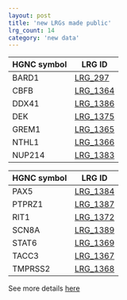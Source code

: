 ```yaml
---
layout: post
title: 'new LRGs made public'
lrg_count: 14
category: 'new data'
---
```


<div class="clearfix">
  <div class="left margin-right-25">
    <table class="table table-hover table-lrg table-lrg-bold-left-col" style="width:auto">
      <thead>
        <tr><th>HGNC symbol</th><th>LRG ID</th></tr>
      </thead>
      <tbody class="bordered-columns">
        <tr><td>BARD1</td><td><a href="{{ site.urls.lrg_ftp_http }}LRG_297.xml" target="_blank">LRG_297</a></td></tr>
        <tr><td>CBFB</td><td><a href="{{ site.urls.lrg_ftp_http }}LRG_1364.xml" target="_blank">LRG_1364</a></td></tr>
        <tr><td>DDX41</td><td><a href="{{ site.urls.lrg_ftp_http }}LRG_1386.xml" target="_blank">LRG_1386</a></td></tr>
        <tr><td>DEK</td><td><a href="{{ site.urls.lrg_ftp_http }}LRG_1375.xml" target="_blank">LRG_1375</a></td></tr>
        <tr><td>GREM1</td><td><a href="{{ site.urls.lrg_ftp_http }}LRG_1365.xml" target="_blank">LRG_1365</a></td></tr>
        <tr><td>NTHL1</td><td><a href="{{ site.urls.lrg_ftp_http }}LRG_1366.xml" target="_blank">LRG_1366</a></td></tr>
        <tr><td>NUP214</td><td><a href="{{ site.urls.lrg_ftp_http }}LRG_1383.xml" target="_blank">LRG_1383</a></td></tr>
      </tbody>
    </table>
  </div>
  <div class="left">
    <table class="table table-hover table-lrg table-lrg-bold-left-col" style="width:auto">
      <thead>
        <tr><th>HGNC symbol</th><th>LRG ID</th></tr>
      </thead>
      <tbody class="bordered-columns">
        <tr><td>PAX5</td><td><a href="{{ site.urls.lrg_ftp_http }}LRG_1384.xml" target="_blank">LRG_1384</a></td></tr>
        <tr><td>PTPRZ1</td><td><a href="{{ site.urls.lrg_ftp_http }}LRG_1387.xml" target="_blank">LRG_1387</a></td></tr>
        <tr><td>RIT1</td><td><a href="{{ site.urls.lrg_ftp_http }}LRG_1372.xml" target="_blank">LRG_1372</a></td></tr>
        <tr><td>SCN8A</td><td><a href="{{ site.urls.lrg_ftp_http }}LRG_1389.xml" target="_blank">LRG_1389</a></td></tr>
        <tr><td>STAT6</td><td><a href="{{ site.urls.lrg_ftp_http }}LRG_1369.xml" target="_blank">LRG_1369</a></td></tr>
        <tr><td>TACC3</td><td><a href="{{ site.urls.lrg_ftp_http }}LRG_1367.xml" target="_blank">LRG_1367</a></td></tr>
        <tr><td>TMPRSS2</td><td><a href="{{ site.urls.lrg_ftp_http }}LRG_1368.xml" target="_blank">LRG_1368</a></td></tr>
        </tbody>
    </table>
  </div>
</div>
<div>
See more details <a class="btn btn-primary btn-xs" href="/search/?query=LRG_1386;LRG_1384;LRG_1364;LRG_1369;LRG_1372;LRG_297;LRG_1366;LRG_1365;LRG_1368;LRG_1389;LRG_1367;LRG_1383;LRG_1387;LRG_1375">here</a>
</div>

